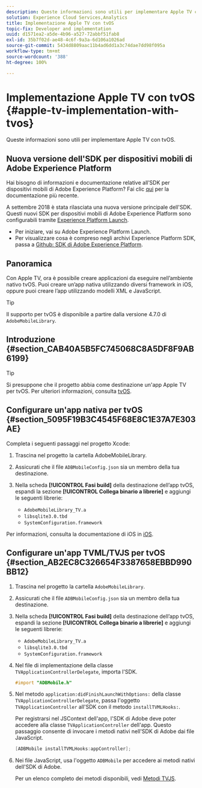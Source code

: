 ```yaml
---
description: Queste informazioni sono utili per implementare Apple TV con tvOS.
solution: Experience Cloud Services,Analytics
title: Implementazione Apple TV con tvOS
topic-fix: Developer and implementation
uuid: d1571ea2-a5de-4b96-a527-72abbf51fab8
exl-id: 35b7f02d-ae48-4c6f-9a3a-6d106a1026ad
source-git-commit: 5434d8809aac11b4ad6dd1a3c74dae7dd98f095a
workflow-type: tm+mt
source-wordcount: '388'
ht-degree: 100%

---
```


# Implementazione Apple TV con tvOS {#apple-tv-implementation-with-tvos}

Queste informazioni sono utili per implementare Apple TV con tvOS.

## Nuova versione dell&#39;SDK per dispositivi mobili di Adobe Experience Platform

Hai bisogno di informazioni e documentazione relative all’SDK per dispositivi mobili di Adobe Experience Platform? Fai clic [qui](https://aep-sdks.gitbook.io/docs/) per la documentazione più recente.

A settembre 2018 è stata rilasciata una nuova versione principale dell&#39;SDK. Questi nuovi SDK per dispositivi mobili di Adobe Experience Platform sono configurabili tramite [Experience Platform Launch](https://www.adobe.com/it/experience-platform/launch.html).

* Per iniziare, vai su Adobe Experience Platform Launch.
* Per visualizzare cosa è compreso negli archivi Experience Platform SDK, passa a [Github: SDK di Adobe Experience Platform](https://github.com/Adobe-Marketing-Cloud/acp-sdks).

## Panoramica

Con Apple TV, ora è possibile creare applicazioni da eseguire nell’ambiente nativo tvOS. Puoi creare un’app nativa utilizzando diversi framework in iOS, oppure puoi creare l’app utilizzando modelli XML e JavaScript.

>[!TIP]
>
>Il supporto per tvOS è disponibile a partire dalla versione 4.7.0 di `AdobeMobileLibrary`.

## Introduzione {#section_CAB40A5B5FC745068C8A5DF8F9AB6199}

>[!TIP]
>
>Si presuppone che il progetto abbia come destinazione un&#39;app Apple TV per tvOS. Per ulteriori informazioni, consulta [tvOS](https://developer.apple.com/tvos/documentation/).

## Configurare un&#39;app nativa per tvOS {#section_5095F19B3C4545F68E8C1E37A7E303AE}

Completa i seguenti passaggi nel progetto Xcode:

1. Trascina nel progetto la cartella AdobeMobileLibrary.
1. Assicurati che il file `ADBMobileConfig.json` sia un membro della tua destinazione.
1. Nella scheda **[!UICONTROL Fasi build]** della destinazione dell’app tvOS, espandi la sezione **[!UICONTROL Collega binario a librerie]** e aggiungi le seguenti librerie:

   * `AdobeMobileLibrary_TV.a`
   * `libsqlite3.0.tbd`
   * `SystemConfiguration.framework`

Per informazioni, consulta la documentazione di iOS in [iOS](https://developer.apple.com/ios/resources/).

## Configurare un&#39;app TVML/TVJS per tvOS {#section_AB2EC8C326654F3387658EBBD990BB12}

1. Trascina nel progetto la cartella `AdobeMobileLibrary`.
1. Assicurati che il file `ADBMobileConfig.json` sia un membro della tua destinazione.
1. Nella scheda **[!UICONTROL Fasi build]** della destinazione dell’app tvOS, espandi la sezione **[!UICONTROL Collega binario a librerie]** e aggiungi le seguenti librerie:

   * `AdobeMobileLibrary_TV.a`
   * `libsqlite3.0.tbd`
   * `SystemConfiguration.framework`

1. Nel file di implementazione della classe `TVApplicationControllerDelegate`, importa l&#39;SDK.

   ```objective-c
   #import "ADBMobile.h"
   ```

1. Nel metodo `application:didFinishLaunchWithOptions:` della classe `TVApplicationControllerDelegate`, passa l&#39;oggetto `TVApplicationController` all&#39;SDK con il metodo `installTVMLHooks:`.

   Per registrarsi nel JSContext dell&#39;app, l&#39;SDK di Adobe deve poter accedere alla classe `TVApplicationController` dell&#39;app. Questo passaggio consente di invocare i metodi nativi nell&#39;SDK di Adobe dai file JavaScript.

   ```objective-c
   [ADBMobile installTVMLHooks:appController];
   ```

1. Nei file JavaScript, usa l&#39;oggetto `ADBMobile` per accedere ai metodi nativi dell&#39;SDK di Adobe.

   Per un elenco completo dei metodi disponibili, vedi [Metodi TVJS](/help/ios/apple-tv-implementation-tvos/tvjs-methods.md).
